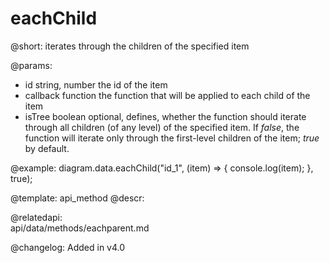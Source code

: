 eachChild
=========

@short:
iterates through the children of the specified item

@params:
- id    string, number  the id of the item
- callback  function    the function that will be applied to each child of the item
- isTree    boolean     optional, defines, whether the function should iterate through all children (of any level) of the specified item. If <i>false</i>, the function will iterate only through the first-level children of the item; <i>true</i> by default.

@example:
diagram.data.eachChild("id_1", (item) => {
    console.log(item);
}, true);

@template: api_method
@descr:

@relatedapi:	
	api/data/methods/eachparent.md

@changelog:
Added in v4.0


